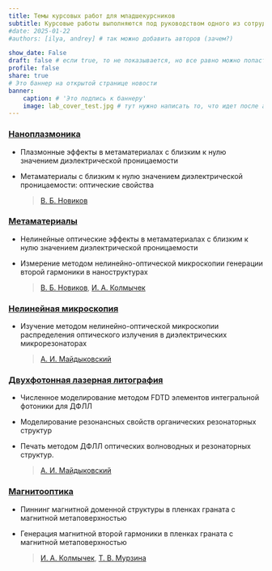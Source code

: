 ```yaml
---
title: Темы курсовых работ для младшекурсников
subtitle: Курсовые работы выполняются под руководством одного из сотрудников лаборатории.
#date: 2025-01-22
#authors: [ilya, andrey] # так можно добавить авторов (зачем?)

show_date: False
draft: false # если true, то не показывается, но все равно можно попасть по ссылке
profile: false
share: true
# Это баннер на открытой странице новости
banner:
    caption: # 'Это подпись к баннеру'
    image: lab_cover_test.jpg # тут нужно написать то, что идет после assets/media/
---
```

### [Наноплазмоника](/ru/our-research/plasmonics)

- Плазмонные эффекты в метаматериалах с близким к нулю значением диэлектрической проницаемости
- Метаматериалы с близким к нулю значением диэлектрической проницаемости: оптические свойства

  > [В. Б. Новиков](/ru/author/владимир-борисович-новиков/)

### [Метаматериалы](/ru/our-research/metamaterials)

- Нелинейные оптические эффекты в метаматериалах с близким к нулю значением диэлектрической проницаемости
- Измерение методом нелинейно-оптической микроскопии генерации второй гармоники в наноструктурах

  > [В. Б. Новиков](/ru/author/владимир-борисович-новиков/), [И. А. Колмычек](/ru/author/ирина-алексеевна-колмычек)

### [Нелинейная микроскопия](/ru/our-research/nlmicroscopy)

- Изучение методом нелинейно-оптической микроскопии распределения оптического излучения в диэлектрических микрорезонаторах
  > [А. И. Майдыковский](/ru/author/антон-игоревич-маидыковскии)

### [Двухфотонная лазерная литография](/ru/our-research/litography)

- Численное моделирование методом FDTD элементов интегральной фотоники для ДФЛЛ
- Моделирование резонансных свойств органических резонаторных структур
- Печать методом ДФЛЛ оптических волноводных и резонаторных структур.

  > [А. И. Майдыковский](/ru/author/антон-игоревич-маидыковскии)

### [Магнитооптика](/ru/our-research/magnetooptics)

- Пиннинг магнитной доменной структуры в пленках граната с магнитной метаповерхностью
- Генерация магнитной второй гармоники в пленках граната с магнитной метаповерхностью

  > [И. А. Колмычек](/ru/author/ирина-алексеевна-колмычек), [Т. В. Мурзина](/ru/author/татьяна-владимировна-мурзина)

<!-- ---
# Page title
title: Темы курсовых работ для младшекурсников
# Page type - we want a landing page (such as a homepage)
type: landing

# Your landing page sections - add as many different content blocks as you like
sections:
  - block: markdown
    id: eq
    content:
      title: Возможные темы курсовых работ для младшекурсников
      subtitle:  Ищем студентов
      text:
       "
       ### [Наноплазмоника](/ru/our-research/plasmonics)

       > [В. Б. Новиков](/ru/author/владимир-борисович-новиков/)

       > - #### Плазмонные эффекты в метаматериалах с близким к нулю значением диэлектрической проницаемости \n
       > - #### Метаматериалы с близким к нулю значением диэлектрической проницаемости: оптические свойства

       ### [Метаматериалы](/ru/our-research/metamaterials)

       > [В. Б. Новиков](/ru/author/владимир-борисович-новиков/)
        ... [И. А. Колмычек](/ru/author/ирина-алексеевна-колмычек)

       - Нелинейные оптические эффекты в метаматериалах с близким к нулю значением диэлектрической проницаемости  \n
       - Измерение методом нелинейно-оптической микроскопии генерации второй гармоники внаноструктурах\n

       ### [Нелинейная микроскопия](/ru/our-research/nlmicroscopy)

       > [А. И. Майдыковский](/ru/author/антон-игоревич-маидыковскии)

       > - Изучение методом нелинейно-оптической микроскопии распределения оптического излучения в диэлектрических микрорезонаторах

       ### [Двухфотонная литография](/ru/our-research/litography)

       [А. И. Майдыковский](/ru/author/антон-игоревич-маидыковскии)

       > - #### Численное моделирование методом FDTD элементов интегральной фотоники для ДФЛЛ \n
       > - #### Моделирование резонансных свойств органических резонаторных структур\n
       > - #### Печать методом ДФЛЛ оптических волноводных и резонаторных структур.

       ### [Магнитооптика](/ru/our-research/magnetooptics)

       [И. А. Колмычек](/ru/author/ирина-алексеевна-колмычек) ...
       [Т. В. Мурзина](/ru/author/татьяна-владимировна-мурзина)

       - Пиннинг магнитной доменной структуры в пленках граната с магнитной метаповерхностью \n
       -  Генерация магнитной второй гармоники  в пленках граната с магнитной метаповерхностью






       "

    design:
      # Choose how many columns the section has. Valid values: '1' or '2'.
      columns: '1'
--- -->
<!-- ---
title: Темы курсовых работ для младшекурсников
subtitle: приходите, пожалуйста
#date: 2025-01-22
#authors: [ilya, andrey] # так можно добавить авторов (зачем?)

show_date: False
draft: false # если true, то не показывается, но все равно можно попасть по ссылке
profile: false
share: false

# Это баннер на открытой странице новости
# banner:
#     caption: 'Это подпись к баннеру'
#     image: 'coders.jpg' # тут нужно написать то, что идет после assets/media/
---

# [Наноплазмоника](/ru/our-research/plasmonics)
 [Владимир Борисович Новиков](/ru/author/владимир-борисович-новиков/)
- Плазмонные эффекты в метаматериалах с близким к нулю значением диэлектрической проницаемости
- Метаматериалы с близким к нулю значением диэлектрической проницаемости: оптические свойства

# [Метаматериалы](/ru/our-research/metamaterials)
  [Владимир Борисович Новиков](/ru/author/владимир-борисович-новиков/)    <br/>
[Ирина Алексеевна Колмычек](/ru/author/ирина-алексеевна-колмычек)   <br/>
 - Нелинейные оптические эффекты в метаматериалах с близким к нулю значением диэлектрической проницаемости
 - Измерение методом нелинейно-оптической микроскопии генерации второй гармоники в наноструктурах"  -->

<!-- as landing:
<!-- ---
# Page title
title: Темы курсовых работ для младшекурсников
# Page type - we want a landing page (such as a homepage)
type: landing

# Your landing page sections - add as many different content blocks as you like
sections:
  - block: markdown
    id: eq
    content:
      title: Возможные темы курсовых работ для младшекурсников
      subtitle:
      text: Ищем студентов
    design:
      # Choose how many columns the section has. Valid values: '1' or '2'.
      columns: '1'

  - block: markdown
    id: th1
    content:
      title: "[Наноплазмоника](/ru/our-research/plasmonics)"
      subtitle: "[Владимир Борисович Новиков](/ru/author/владимир-борисович-новиков/)"
      text: " - Плазмонные эффекты в метаматериалах с близким к нулю значением диэлектрической проницаемости \n
      - Метаматериалы с близким к нулю значением диэлектрической проницаемости: оптические свойства"
    design:
      # Choose how many columns the section has. Valid values: '1' or '2'.
      columns: '2'

  - block: markdown
    id: th2
    content:
      title: "[Метаматериалы](/ru/our-research/metamaterials)"
      subtitle: "[Владимир Борисович Новиков](/ru/author/владимир-борисович-новиков/)  \n  [Ирина Алексеевна Колмычек](/ru/author/ирина-алексеевна-колмычек)"
      text: "- Нелинейные оптические эффекты в метаматериалах с близким к нулю значением диэлектрической проницаемости \n - Измерение методом нелинейно-оптической микроскопии генерации второй гармоники в наноструктурах"
    design:
      # Choose how many columns the section has. Valid values: '1' or '2'.
      columns: '2'

  - block: markdown
    id: th3
    content:
      title: "[Нелинейная микроскопия](/ru/our-research/nlmicroscopy) "
      subtitle: "[Антон Игоревич Майдыковский](/ru/author/антон-игоревич-маидыковскии)"
      text: " - Изучение методом нелинейно-оптической микроскопии распределения оптического излучения в диэлектрических микрорезонаторах"
    design:
      # Choose how many columns the section has. Valid values: '1' or '2'.
      columns: '2'

  - block: markdown
    id: th4
    content:
      title: "[Двухфотонная литография](/ru/our-research/litography)"
      subtitle: "[Антон Игоревич Майдыковский](/ru/author/антон-игоревич-маидыковскии)"
      text: " - Численное моделирование методом FDTD элементов интегральной фотоники для ДФЛЛ
              \n - Моделирование резонансных свойств органических резонаторных структур
              \n- Печать методом ДФЛЛ оптических волноводных и резонаторных структур."
    design:
      # Choose how many columns the section has. Valid values: '1' or '2'.
      columns: '2'

  - block: markdown
    id: th5
    content:
      title: "[Магнитооптика](/ru/our-research/magnetooptics)"
      subtitle: "[Ирина Алексеевна Колмычек](/ru/author/ирина-алексеевна-колмычек)
                \n [Татьяна Владимировна Мурзина](/ru/author/татьяна-владимировна-мурзина)"
      text: " - Пиннинг магнитной доменной структуры в пленках граната с магнитной метаповерхностью
            \n -  Генерация магнитной второй гармоники  в пленках граната с магнитной метаповерхностью"
    design:
      # Choose how many columns the section has. Valid values: '1' or '2'.
      columns: '2'
---

<!-- 4 - Численное моделирование методом FDTD элементов интегральной фотоники для ДФЛЛ
4 - Моделирование резонансных свойств органических резонаторных структур
4 - Печать методом ДФЛЛ оптических волноводных и резонаторных структур.

2 - Измерение методом нелинейно-оптической микроскопии генерации второй гармоники в наноструктурах
3 - Изучение методом нелинейно-оптической микроскопии распределения оптического излучения в диэлектрических микрорезонаторах
5 - Пиннинг магнитной доменной структуры в пленках граната с магнитной метаповерхностью
5 - Генерация магнитной второй гармоники  в пленках граната с магнитной метаповерхностью
12 + -Метаматериалы с близким к нулю значением диэлектрической проницаемости: оптические свойства
12 + - Нелинейные оптические эффекты в метаматериалах с близким к нулю значением диэлектрической проницаемости
1 + Плазмонные эффекты в метаматериалах с близким к нулю значением диэлектрической проницаемости


1 [Наноплазмоника](/ru/our-research/plasmonics) <br> 2 [Метаматериалы и фотонные кристаллы](/ru/our-research/metamaterials) <br> 3 [Нелинейная микроскопия](/ru/our-research/nlmicroscopy) <br> 4 Двухфотонная лазерная литография <br> 5 [Магнитооптика](/ru/our-research/magnetooptics) <br> <h3> [Оборудование](/ru/research/#eq)</h3> -->

